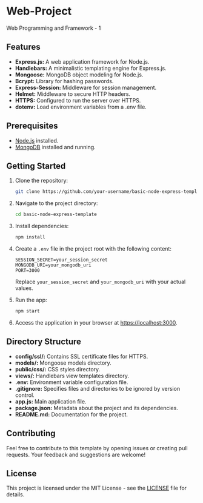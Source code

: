 # Web-Project
Web Programming and Framework - 1 

## Features

- **Express.js:** A web application framework for Node.js.
- **Handlebars:** A minimalistic templating engine for Express.js.
- **Mongoose:** MongoDB object modeling for Node.js.
- **Bcrypt:** Library for hashing passwords.
- **Express-Session:** Middleware for session management.
- **Helmet:** Middleware to secure HTTP headers.
- **HTTPS:** Configured to run the server over HTTPS.
- **dotenv:** Load environment variables from a .env file.

## Prerequisites

- [Node.js](https://nodejs.org/) installed.
- [MongoDB](https://www.mongodb.com/try/download/community) installed and running.

## Getting Started

1. Clone the repository:

    ```bash
    git clone https://github.com/your-username/basic-node-express-template.git
    ```

2. Navigate to the project directory:

    ```bash
    cd basic-node-express-template
    ```

3. Install dependencies:

    ```bash
    npm install
    ```

4. Create a `.env` file in the project root with the following content:

    ```env
    SESSION_SECRET=your_session_secret
    MONGODB_URI=your_mongodb_uri
    PORT=3000
    ```

    Replace `your_session_secret` and `your_mongodb_uri` with your actual values.

5. Run the app:

    ```bash
    npm start
    ```

6. Access the application in your browser at [https://localhost:3000](https://localhost:3000).

## Directory Structure

- **config/ssl/:** Contains SSL certificate files for HTTPS.
- **models/:** Mongoose models directory.
- **public/css/:** CSS styles directory.
- **views/:** Handlebars view templates directory.
- **.env:** Environment variable configuration file.
- **.gitignore:** Specifies files and directories to be ignored by version control.
- **app.js:** Main application file.
- **package.json:** Metadata about the project and its dependencies.
- **README.md:** Documentation for the project.

## Contributing

Feel free to contribute to this template by opening issues or creating pull requests. Your feedback and suggestions are welcome!

## License

This project is licensed under the MIT License - see the [LICENSE](LICENSE) file for details.
